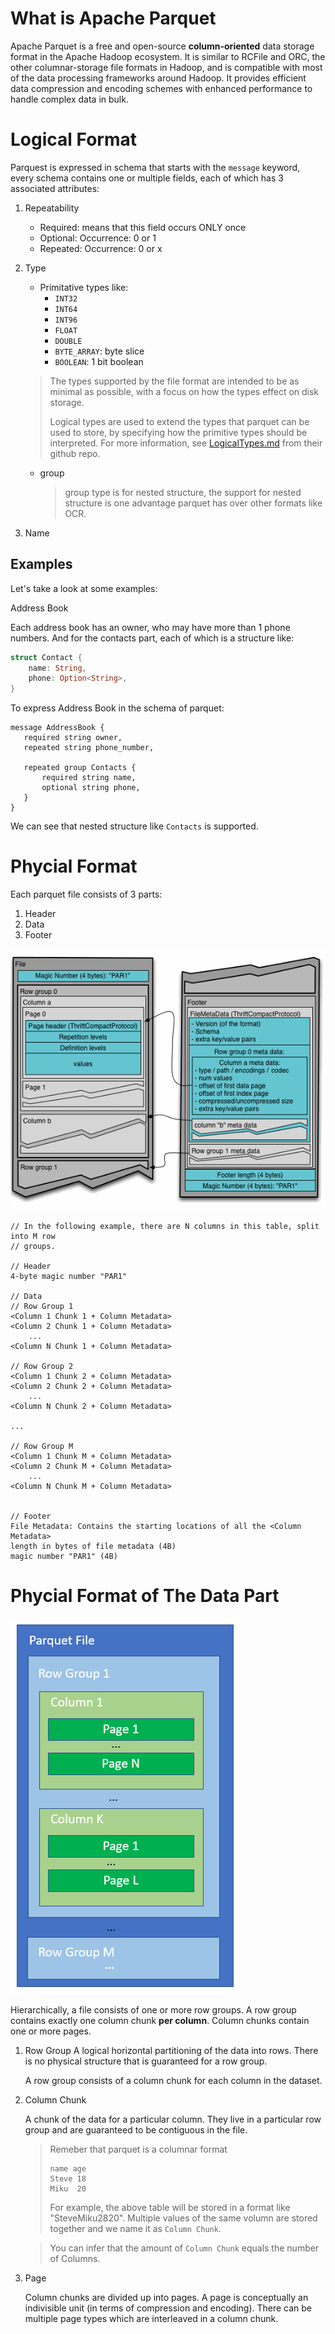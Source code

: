 # What is Apache Parquet

Apache Parquet is a free and open-source **column-oriented** data storage format in 
the Apache Hadoop ecosystem. It is similar to RCFile and ORC, the other 
columnar-storage file formats in Hadoop, and is compatible with most of the data 
processing frameworks around Hadoop. It provides efficient data compression and 
encoding schemes with enhanced performance to handle complex data in bulk.

# Logical Format

Parquest is expressed in schema that starts with the `message` keyword, every schema 
contains one or multiple fields, each of which has 3 associated attributes:
1. Repeatability
   * Required: means that this field occurs ONLY once
   * Optional: Occurrence: 0 or 1
   * Repeated: Occurrence: 0 or x

2. Type
   * Primitative types like:
     * `INT32`
     * `INT64`
     * `INT96`
     * `FLOAT`
     * `DOUBLE`
     * `BYTE_ARRAY`: byte slice
     * `BOOLEAN`:  1 bit boolean

   > The types supported by the file format are intended to be as minimal as 
   > possible, with a focus on how the types effect on disk storage.  
   >
   > Logical types are used to extend the types that parquet can be used to 
   > store, by specifying how the primitive types should be interpreted. 
   > For more information, see 
   > [LogicalTypes.md](https://github.com/apache/parquet-format/blob/master/LogicalTypes.md)
   > from their github repo.

   * group
     > group type is for nested structure, the support for nested structure is one
     > advantage parquet has over other formats like OCR.

3. Name

## Examples
Let's take a look at some examples:

Address Book

   Each address book has an owner, who may have more than 1 phone numbers. And
   for the contacts part, each of which is a structure like:

   ```rust
   struct Contact {
       name: String,
       phone: Option<String>,
   }
   ```

   To express Address Book in the schema of parquet:

   ```
   message AddressBook {
      required string owner,
      repeated string phone_number,

      repeated group Contacts {
          required string name,
          optional string phone,
      } 
   }
   ```
   
   We can see that nested structure like `Contacts` is supported.

# Phycial Format

Each parquet file consists of 3 parts:
1. Header
2. Data
3. Footer

![diagram](https://github.com/SteveLauC/pic/blob/main/apache_parquet_phycial_format.png)

```
// In the following example, there are N columns in this table, split into M row
// groups.

// Header
4-byte magic number "PAR1"

// Data
// Row Group 1
<Column 1 Chunk 1 + Column Metadata>
<Column 2 Chunk 1 + Column Metadata>
    ...
<Column N Chunk 1 + Column Metadata>

// Row Group 2
<Column 1 Chunk 2 + Column Metadata>
<Column 2 Chunk 2 + Column Metadata>
    ...
<Column N Chunk 2 + Column Metadata>

...

// Row Group M
<Column 1 Chunk M + Column Metadata>
<Column 2 Chunk M + Column Metadata>
    ...
<Column N Chunk M + Column Metadata>


// Footer
File Metadata: Contains the starting locations of all the <Column Metadata>
length in bytes of file metadata (4B)
magic number "PAR1" (4B)
```

# Phycial Format of The Data Part

![diagram](https://github.com/SteveLauC/pic/blob/main/parquet_phycial_format_simplified_version.png)

Hierarchically, a file consists of one or more row groups. A row group contains 
exactly one column chunk **per column**. Column chunks contain one or more pages.


1. Row Group
   A logical horizontal partitioning of the data into rows. There is no physical 
   structure that is guaranteed for a row group. 

   A row group consists of a column chunk for each column in the dataset.

2. Column Chunk

   A chunk of the data for a particular column. They live in a particular 
   row group and are guaranteed to be contiguous in the file.

   > Remeber that parquet is a columnar format
   >
   > ```
   > name age 
   > Steve 18
   > Miku  20
   > ```
   >
   > For example, the above table will be stored in a format like "SteveMiku2820". 
   > Multiple values of the same volumn are stored together and we name it as
   > `Column Chunk`.

   > You can infer that the amount of `Column Chunk` equals the number of Columns.

3. Page

   Column chunks are divided up into pages. A page is conceptually an indivisible 
   unit (in terms of compression and encoding). There can be multiple page types 
   which are interleaved in a column chunk.


